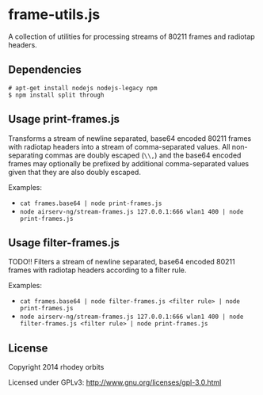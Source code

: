 frame-utils.js
================

A collection of utilities for processing streams of 80211 frames and radiotap headers.

Dependencies
---------------------------
`# apt-get install nodejs nodejs-legacy npm`  
`$ npm install split through`

Usage print-frames.js
---------------------------
Transforms a stream of newline separated, base64 encoded 80211 frames with radiotap headers into a
stream of comma-separated values. All non-separating commas are doubly escaped (`\\,`) and the
base64 encoded frames may optionally be prefixed by additional comma-separated values given that
they are also doubly escaped.  
  
Examples:  
  + `cat frames.base64 | node print-frames.js`  
  + `node airserv-ng/stream-frames.js 127.0.0.1:666 wlan1 400 | node print-frames.js`

Usage filter-frames.js
---------------------------
TODO!! Filters a stream of newline separated, base64 encoded 80211 frames with radiotap headers
according to a filter rule.  
  
Examples:  
  + `cat frames.base64 | node filter-frames.js <filter rule> | node print-frames.js`  
  + `node airserv-ng/stream-frames.js 127.0.0.1:666 wlan1 400 | node filter-frames.js <filter rule> | node print-frames.js`

License
---------------------------
Copyright 2014 rhodey orbits  

Licensed under GPLv3: http://www.gnu.org/licenses/gpl-3.0.html